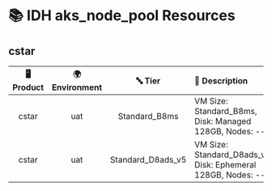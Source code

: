 # 📚 IDH aks_node_pool Resources

## cstar
| 🖥️ Product  | 🌍 Environment | 🔤 Tier | 📝 Description |
|:-------------:|:----------------:|:---------:|:----------------|
| cstar | uat |  Standard_B8ms | VM Size: Standard_B8ms, Disk: Managed 128GB, Nodes: --- |
| cstar | uat |  Standard_D8ads_v5 | VM Size: Standard_D8ads_v5, Disk: Ephemeral 128GB, Nodes: --- |
